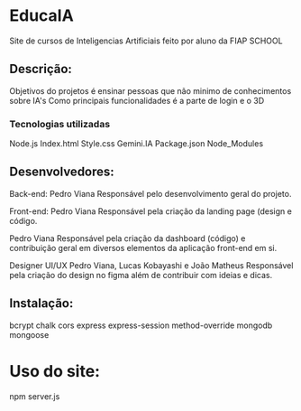 # EducaIA
Site de cursos de Inteligencias Artificiais feito por aluno da FIAP SCHOOL

## Descrição:
Objetivos do projetos é ensinar pessoas que não minimo de conhecimentos sobre IA's
Como principais funcionalidades é a parte de login e o 3D
### Tecnologias utilizadas
Node.js
Index.html
Style.css
Gemini.IA 
Package.json
Node_Modules

## Desenvolvedores:
Back-end:
Pedro Viana
Responsável pelo desenvolvimento geral do projeto.

Front-end:
Pedro Viana
Responsável pela criação da landing page (design e código.

Pedro Viana
Responsável pela criação da dashboard (código) e contribuição geral em diversos elementos da aplicação front-end em si.

Designer UI/UX
Pedro Viana, Lucas Kobayashi e João Matheus
Responsável pela criação do design no figma além de contribuir com ideias e dicas.

## Instalação:
bcrypt
chalk
cors
express
express-session
method-override
mongodb
mongoose

# Uso do site:
npm server.js
